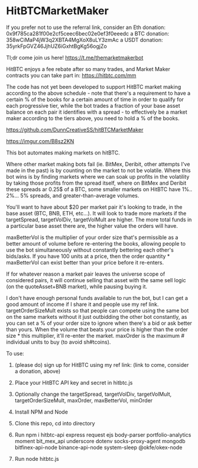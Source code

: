 # HitBTCMarketMaker


If you prefer not to use the referral link, consider an Eth donation: 0x9f785ca281f00e2cf5ceec6bec02e0ef3f0eeedc a BTC donation: 358wCiMaP4jW3q2XBTA4MgXoX8uLY3zmAc a USDT donation: 35yrkFpGVZ46JjhUZ6iGxhtBgKg56ogjZo


Tl;dr come join us here! https://t.me/themarketmakerbot


HitBTC enjoys a fee rebate after so many trades, and Market Maker contracts you can take part in: https://hitbtc.com/mm


The code has not yet been developed to support HitBTC market making according to the above schedule - note that there's a requirement to have a certain % of the books for a certain amount of time in order to qualify for each progressive tier, while the bot trades a fraction of your base asset balance on each pair it identifies with a spread - to effectively be a market maker according to the tiers above, you need to hold a % of the books.


https://github.com/DunnCreativeSS/hitBTCMarketMaker


https://imgur.com/B8sz2KN


This bot automates making markets on hitBTC.


Where other market making bots fail (ie. BitMex, Deribit, other attempts I've made in the past) is by counting on the market to not be volatile. Where this bot wins is by finding markets where we can soak up profits in the volatility by taking those profits from the spread itself, where on BitMex and Deribit these spreads ar 0.25$ of a BTC, some smaller markets on HitBTC have 1%.. 2%... 5% spreads, and greater-than-average volumes.


You'll want to have about $20 per market pair it's looking to trade, in the base asset (BTC, BNB, ETH, etc...). It will look to trade more markets if the targetSpread, targetVolDiv, targetVolMult are higher. The more total funds in a particular base asset there are, the higher value the orders will have. 


maxBetterVol is the multiplier of your order size that's permissible as a better amount of volume before re-entering the books, allowing people to use the bot simultaneously without constantly bettering each other's bids/asks. If you have 100 units at a price, then the order quantity * maxBetterVol can exist better than your price before it re-enters.


If for whatever reason a market pair leaves the universe scope of considered pairs, it will continue selling that asset with the same sell logic (on the quoteAsset+BNB market), while pausing buying it.


I don't have enough personal funds available to run the bot, but I can get a good amount of income if I share it and people use my ref link. targetOrderSizeMult exists so that people can compete using the same bot on the same markets without it just outbidding the other bot constantly, as you can set a % of your order size to ignore when there's a bid or ask better than yours. When the volume that beats your price is higher than the order size * this multiplier, it'll re-enter the market. maxOrder is the maximum # individual units to buy (to avoid sh#tcoins).


To use:


1. (please do) sign up for HitBTC using my ref link: (link to come, consider a donation, above)


2. Place your HitBTC API key and secret in hitbtc.js 


3. Optionally change the targetSpread, targetVolDiv, targetVolMult, targetOrderSizeMult, maxOrder, maxBetterVol, minOrder


4. Install NPM and Node


5. Clone this repo, cd into directory


6. Run npm i hitbtc-api express request ejs body-parser portfolio-analytics moment bit_mex_api underscore dotenv socks-proxy-agent mongodb bitfinex-api-node binance-api-node system-sleep @okfe/okex-node
 

7. Run node hitbtc.js